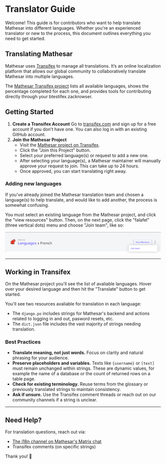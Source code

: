 # Translator Guide

Welcome! This guide is for contributors who want to help translate Mathesar into different languages. Whether you're an experienced translator or new to the process, this document outlines everything you need to get started.

## Translating Mathesar

Mathesar uses [Transifex](https://explore.transifex.com/mathesar/mathesar/) to manage all translations. It’s an online localization platform that allows our global community to collaboratively translate Mathesar into multiple languages.

The [Mathesar Transifex project](https://explore.transifex.com/mathesar/mathesar/) lists all available languages, shows the percentage completed for each one, and provides tools for contributing directly through your btestifex.zackrowser.

## Getting Started

1. **Create a Transifex Account**
   Go to [transifex.com](https://www.transifex.com/) and sign up for a free account if you don’t have one. You can also log in with an existing GitHub account.
2. **Join the Mathesar Project**
   * Visit the [Mathesar project on Transifex](https://explore.transifex.com/mathesar/mathesar/).
   * Click the "Join this Project" button.
   * Select your preferred language(s) or request to add a new one.
   * After selecting your language(s), a Mathesar maintainer will manually approve your request to join. This can take up to 24 hours.
   * Once approved, you can start translating right away.

### Adding new languages

If you've already joined the Mathesar translation team and chosen a language(s) to help translate, and would like to add another, the process is somewhat confusing.

You must select an existing language from the Mathesar project, and click the "view resources" button. Then, on the next page, click the "falafel" (three vertical dots) menu and choose "Join team", like so:

![alt text](../assets/images/transifex-join-existing.png)

---

## Working in Transifex

On the Mathesar project you'll see the list of avaliable languages. Hover over your desired language and then hit the "Translate" button to get started.

You'll see two resources avaliable for translation in each language:

- The `django.po` includes strings for Mathesar's backend and actions related to logging in and out, pasword resets, etc.
- The `dict.json` file includes the vast majority of strings needing translation.

### Best Practices

* **Translate meaning, not just words.**
  Focus on clarity and natural phrasing for your audience.
* **Preserve placeholders and variables.**
  Texts like `{username}` or `[text]` must remain unchanged within strings. These are dynamic values, for example the name of a database or the count of returned rows on a table page.
* **Check for existing terminology.**
  Reuse terms from the glossary or previously translated strings to maintain consistency.
* **Ask if unsure.**
  Use the Transifex comment threads or reach out on our community channels if a string is unclear.

---

## Need Help?

For translation questions, reach out via:

* [The i18n channel on Mathesar's Matrix chat](https://matrix.to/#/#i18n:matrix.mathesar.org)
* Transifex comments (on specific strings)

Thank you! 🐘
